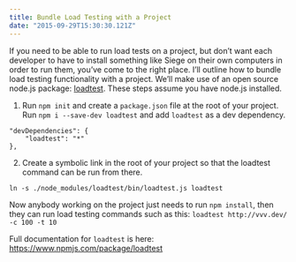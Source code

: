 ```yaml
---
title: Bundle Load Testing with a Project
date: "2015-09-29T15:30:30.121Z"
---
```


If you need to be able to run load tests on a project, but don’t want each developer to have to install something like Siege on their own computers in order to run them, you’ve come to the right place. I’ll outline how to bundle load testing functionality with a project. We’ll make use of an open source node.js package: [loadtest](https://www.npmjs.com/package/loadtest). These steps assume you have node.js installed.

1. Run `npm init` and create a `package.json` file at the root of your project. Run `npm i --save-dev loadtest` and add `loadtest` as a dev dependency.

```
"devDependencies": {
    "loadtest": "*"
},
```

2. Create a symbolic link in the root of your project so that the loadtest command can be run from there.

`ln -s ./node_modules/loadtest/bin/loadtest.js loadtest`
 
Now anybody working on the project just needs to run `npm install`, then they can run load testing commands such as this: `loadtest http://vvv.dev/ -c 100 -t 10`

Full documentation for `loadtest` is here:  
<https://www.npmjs.com/package/loadtest>